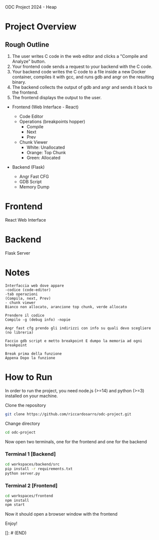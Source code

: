 ODC Project 2024 - Heap

# Project Overview

## Rough Outline
1. The user writes C code in the web editor and clicks a "Compile and Analyze" button.
2. Your frontend code sends a request to your backend with the C code.
3. Your backend code writes the C code to a file inside a new Docker container, compiles it with gcc, and runs gdb and angr on the resulting binary.
4. The backend collects the output of gdb and angr and sends it back to the frontend.
5. The frontend displays the output to the user.

- Frontend (Web Interface - React)
    - Code Editor
    - Operations (breakpoints hopper)
        - Compile
        - Next
        - Prev
    - Chunk Viewer 
        - White: Unallocated
        - Orange: Top Chunk
        - Green: Allocated

- Backend (Flask)
    - Angr Fast CFG
    - GDB Script
    - Memory Dump

# Frontend

React Web Interface

# Backend

Flask Server

# Notes
```notes
Interfaccia web dove appare
-codice (code-editor)
-tab operazioni
(Compila, next, Prev)
- chunk viewer
Bianco non allocato, arancione top chunk, verde allocato

Prendere il codice
Compilo -g (debug info) -nopie

Angr fast cfg prendo gli indirizzi con info su quali devo scegliere (no libreria)

Faccio gdb script e metto breakpoint E dumpo la memoria ad ogni breakpoint

Break prima della funzione
Appena Dopo la funzione
```

# How to Run
In order to run the project, you need node.js (>=14) and python (>=3) installed on your machine.

Clone the repository
```bash
git clone https://github.com/riccardosarro/odc-project.git
```

Change directory
```bash
cd odc-project
```

Now open two terminals, one for the frontend and one for the backend

### Terminal 1 [Backend]
```bash
cd workspaces/backend/src
pip install -r requirements.txt
python server.py
```

### Terminal 2 [Frontend]
```bash
cd workspaces/frontend
npm install
npm start
```
Now it should open a browser window with the frontend

Enjoy!

[]: # (END)